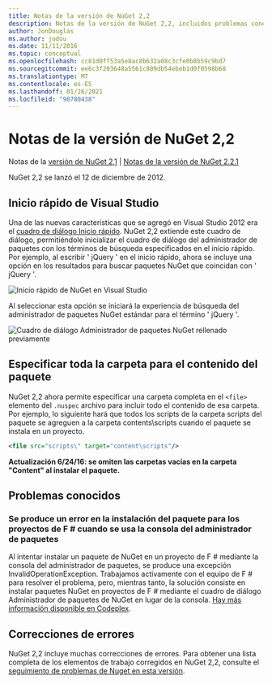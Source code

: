 ```yaml
---
title: Notas de la versión de NuGet 2,2
description: Notas de la versión de NuGet 2,2, incluidos problemas conocidos, correcciones de errores, características agregadas y DCR.
author: JonDouglas
ms.author: jodou
ms.date: 11/11/2016
ms.topic: conceptual
ms.openlocfilehash: cc81d0ff53a5e8ac8b632a08c3cfe0b8b59c9bd7
ms.sourcegitcommit: ee6c3f203648a5561c809db54ebeb1d0f0598b68
ms.translationtype: MT
ms.contentlocale: es-ES
ms.lasthandoff: 01/26/2021
ms.locfileid: "98780438"
---
```

# <a name="nuget-22-release-notes"></a>Notas de la versión de NuGet 2,2

Notas de la [versión de NuGet 2,1](../release-notes/nuget-2.1.md)  |  [Notas de la versión de NuGet 2.2.1](../release-notes/nuget-2.2.1.md)

NuGet 2,2 se lanzó el 12 de diciembre de 2012.

## <a name="visual-studio-quick-launch"></a>Inicio rápido de Visual Studio
Una de las nuevas características que se agregó en Visual Studio 2012 era el [cuadro de diálogo Inicio rápido](/visualstudio/ide/reference/quick-launch-environment-options-dialog-box). NuGet 2,2 extiende este cuadro de diálogo, permitiéndole inicializar el cuadro de diálogo del administrador de paquetes con los términos de búsqueda especificados en el inicio rápido. Por ejemplo, al escribir ' jQuery ' en el inicio rápido, ahora se incluye una opción en los resultados para buscar paquetes NuGet que coincidan con ' jQuery '.

![Inicio rápido de NuGet en Visual Studio](./media/quick-launch.png)

Al seleccionar esta opción se iniciará la experiencia de búsqueda del administrador de paquetes NuGet estándar para el término ' jQuery '.

![Cuadro de diálogo Administrador de paquetes NuGet rellenado previamente](./media/pkg-mgr-search-from-quick-launch.png)

## <a name="specify-entire-folder-for-package-contents"></a>Especificar toda la carpeta para el contenido del paquete
NuGet 2,2 ahora permite especificar una carpeta completa en el `<file>` elemento del `.nuspec` archivo para incluir todo el contenido de esa carpeta. Por ejemplo, lo siguiente hará que todos los scripts de la carpeta scripts del paquete se agreguen a la carpeta contents\scripts cuando el paquete se instala en un proyecto.

```xml
<file src="scripts\" target="content\scripts"/>
```

**Actualización 6/24/16: se omiten las carpetas vacías en la carpeta "Content" al instalar el paquete.**

## <a name="known-issues"></a>Problemas conocidos

### <a name="package-installation-fails-for-f-projects-when-using-the-package-manager-console"></a>Se produce un error en la instalación del paquete para los proyectos de F # cuando se usa la consola del administrador de paquetes
Al intentar instalar un paquete de NuGet en un proyecto de F # mediante la consola del administrador de paquetes, se produce una excepción InvalidOperationException. Trabajamos activamente con el equipo de F # para resolver el problema, pero, mientras tanto, la solución consiste en instalar paquetes NuGet en proyectos de F # mediante el cuadro de diálogo Administrador de paquetes de NuGet en lugar de la consola. [Hay más información disponible en Codeplex](http://nuget.codeplex.com/workitem/2873).


## <a name="bug-fixes"></a>Correcciones de errores
NuGet 2,2 incluye muchas correcciones de errores. Para obtener una lista completa de los elementos de trabajo corregidos en NuGet 2,2, consulte el [seguimiento de problemas de Nuget en esta versión](http://nuget.codeplex.com/workitem/list/advanced?keyword=&status=Closed&type=All&priority=All&release=NuGet%202.2&assignedTo=All&component=All&sortField=LastUpdatedDate&sortDirection=Descending&page=0).
